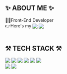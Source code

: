 <!-- <p align="center">
  <img src="https://capsule-render.vercel.app/api?type=slice&color=D0A9F5&height=300&section=header&text=Juyeong Lee&fontSize=70" />
</p> -->

<!-- <div align="center"> -->
  
<h2>✨ ABOUT ME ✨</h2>
👩‍💻Front-End Developer
  <br/>
👉Here's my <a target="_blank" href=""><img align="center" src="https://img.shields.io/badge/Notion-%23000000.svg?style=flat-square&logo=notion&logoColor=white"/></a> <a target="_blank" href="mailto:jyi3479@gmail.com"><img align="center" src="https://img.shields.io/badge/jyi3479@gmail.com-D14836?style=flat-square&logo=gmail&logoColor=white"/></a>
<!-- 내 노션 주소 : https://www.notion.so/Juyeong-713ad1cd96ae4cf5823b607a67eba1a0 -->
<br/>
<br/>

<h2> ⚒ TECH STACK ⚒ </h2>
<div>
  <img src="https://img.shields.io/badge/react-61DAFB?style=flat-square&logo=react&logoColor=black"> 
  <img src="https://img.shields.io/badge/redux-%23593d88.svg?style=flat-square&logo=redux&logoColor=white">
  <img src="https://img.shields.io/badge/html5-E34F26?style=flat-square&logo=html5&logoColor=white"> 
  <img src="https://img.shields.io/badge/css-1572B6?style=flat-square&logo=css3&logoColor=white"> 
  <img src="https://img.shields.io/badge/javascript-F7DF1E?style=flat-square&logo=javascript&logoColor=black"> 
  <img src="https://img.shields.io/badge/styled--components-DB7093?style=flat-square&logo=styled-components&logoColor=white"> 
</div>
  
<div>
<img src="https://img.shields.io/badge/github-181717?style=flat-square&logo=github&logoColor=white">
  <img src="https://img.shields.io/badge/firebase-FFCA28?style=flat-square&logo=firebase&logoColor=white">
</div>
<br/>
<br/>
<!-- </div>
 -->
<!-- [![Juyeong's GitHub stats](https://github-readme-stats.vercel.app/api?username=jyi3479)](https://github.com/jyi3479/github-readme-stats)                     -->



